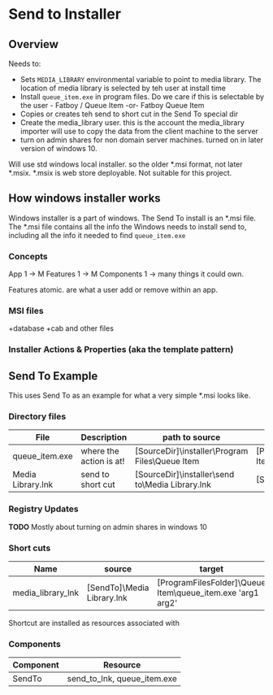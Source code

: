 # Send to Installer 

## Overview 

Needs to:
* Sets `MEDIA_LIBRARY` environmental variable to point to media library. The location of media library is selected by teh user at install time 
* Install `queue_item.exe` in program files. Do we care if this is selectable by the user - Fatboy / Queue Item -or- Fatboy Queue Item 
* Copies or creates teh send to short cut in the Send To special dir
* Create the media_library user. this is the account the media_library importer will use to copy the data from the client machine to the server
* turn on admin shares for non domain server machines. turned on in later version of windows 10. 

Will use std windows local installer. so the older *.msi format, not later *.msix. *.msix is web store deployable. Not suitable for this project. 

## How windows installer works

Windows installer is a part of windows. The Send To install is an  *.msi file. The *.msi file contains all the info the Windows needs to install send to, including all the info it needed to find `queue_item.exe` 

### Concepts

App 1 -> M Features 1 -> M Components 1 ->  many things it could own.

Features atomic. are what a user add or remove within an app. 


### MSI files 

+database
+cab and other files

### Installer Actions & Properties (aka the template pattern)


## Send To Example 

This uses Send To as an example for what a very simple *.msi looks like. 

### Directory files 

| File | Description | path to source | path to target |
|---|---|---|---|
|queue_item.exe|where the action is at!| [SourceDir]\installer\Program Files\Queue Item | [ProgramFilesFolder]\Queue Item\queue_item.exe|
|Media Library.lnk | send to short cut | [SourceDir]\installer\send to\Media Library.lnk | [SendTo]\Media Library.lnk |


### Registry Updates 


**TODO** Mostly about turning on admin shares in windows 10 


### Short cuts 

| Name | source | target |
|---|---|---|
| media_library_lnk | [SendTo]\Media Library.lnk | [ProgramFilesFolder]\Queue Item\queue_item.exe 'arg1 arg2'|

Shortcut are installed as resources associated  with 

### Components

| Component | Resource |
|---| ---|
|SendTo| send_to_lnk, queue_item.exe |





